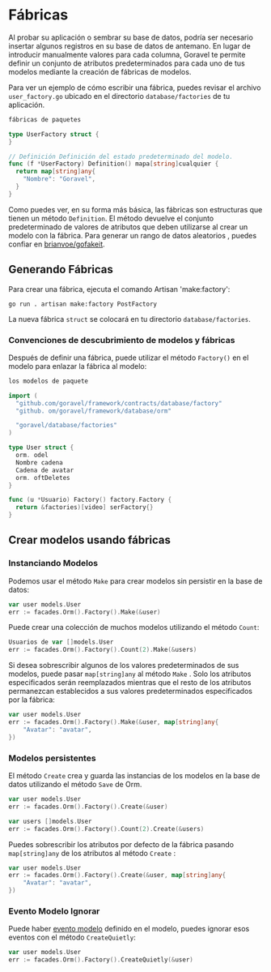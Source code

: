 # Fábricas

Al probar su aplicación o sembrar su base de datos, podría ser necesario insertar algunos registros en su base de datos
de antemano. En lugar de introducir manualmente valores para cada columna, Goravel te permite definir un conjunto de atributos
predeterminados para cada uno de tus modelos mediante la creación de fábricas de modelos.

Para ver un ejemplo de cómo escribir una fábrica, puedes revisar el archivo `user_factory.go` ubicado en el directorio
`database/factories` de tu aplicación.

```go
fábricas de paquetes

type UserFactory struct {
}

// Definición Definición del estado predeterminado del modelo.
func (f *UserFactory) Definition() mapa[string]cualquier {
  return map[string]any{
    "Nombre": "Goravel",
  }
}
```

Como puedes ver, en su forma más básica, las fábricas son estructuras que tienen un método `Definition`. El método devuelve el conjunto predeterminado
de valores de atributos que deben utilizarse al crear un modelo con la fábrica. Para generar un rango de datos aleatorios
, puedes confiar en [brianvoe/gofakeit](https://github.com/brianvoe/gofakeit).

## Generando Fábricas

Para crear una fábrica, ejecuta el comando Artisan 'make:factory':

```
go run . artisan make:factory PostFactory
```

La nueva fábrica `struct` se colocará en tu directorio `database/factories`.

### Convenciones de descubrimiento de modelos y fábricas

Después de definir una fábrica, puede utilizar el método `Factory()` en el modelo para enlazar la fábrica al modelo:

```go
los modelos de paquete

import (
  "github.com/goravel/framework/contracts/database/factory"
  "github. om/goravel/framework/database/orm"

  "goravel/database/factories"
)

type User struct {
  orm. odel
  Nombre cadena
  Cadena de avatar
  orm. oftDeletes
}

func (u *Usuario) Factory() factory.Factory {
  return &factories)[video] serFactory{}
}
```

## Crear modelos usando fábricas

### Instanciando Modelos

Podemos usar el método `Make` para crear modelos sin persistir en la base de datos:

```go
var user models.User
err := facades.Orm().Factory().Make(&user)
```

Puede crear una colección de muchos modelos utilizando el método `Count`:

```go
Usuarios de var []models.User
err := facades.Orm().Factory().Count(2).Make(&users)
```

Si desea sobrescribir algunos de los valores predeterminados de sus modelos, puede pasar `map[string]any` al método `Make`
. Solo los atributos especificados serán reemplazados mientras que el resto de los atributos permanezcan establecidos a sus valores
predeterminados especificados por la fábrica:

```go
var user models.User
err := facades.Orm().Factory().Make(&user, map[string]any{
    "Avatar": "avatar",
})
```

### Modelos persistentes

El método `Create` crea y guarda las instancias de los modelos en la base de datos utilizando el método `Save` de Orm.

```go
var user models.User
err := facades.Orm().Factory().Create(&user)

var users []models.User
err := facades.Orm().Factory().Count(2).Create(&users)
```

Puedes sobrescribir los atributos por defecto de la fábrica pasando `map[string]any` de los atributos al método `Create`
:

```go
var user models.User
err := facades.Orm().Factory().Create(&user, map[string]any{
    "Avatar": "avatar",
})
```

### Evento Modelo Ignorar

Puede haber [evento modelo](../orm/quickstart#events) definido en el modelo, puedes ignorar esos eventos con el método
`CreateQuietly`:

```go
var user models.User
err := facades.Orm().Factory().CreateQuietly(&user)
```
